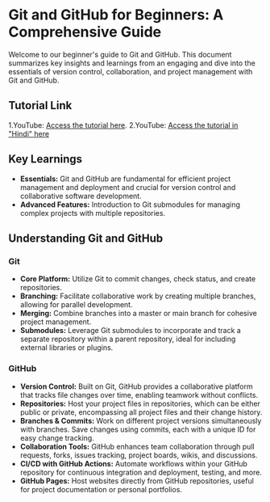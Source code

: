 # Git and GitHub for Beginners: A Comprehensive Guide

Welcome to our beginner's guide to Git and GitHub. This document summarizes key insights and learnings from an engaging
and dive into the essentials of version control, collaboration, and project management with Git and GitHub.

## Tutorial Link
1.YouTube: [Access the tutorial here](https://www.youtube.com/watch?v=tRZGeaHPoaw&t=1534s).
2.YouTube: [Access the tutorial in "Hindi" here](https://www.youtube.com/watch?v=Ez8F0nW6S-w)

## Key Learnings

- **Essentials:** Git and GitHub are fundamental for efficient project management and deployment and crucial for version control and collaborative software development.
- **Advanced Features:** Introduction to Git submodules for managing complex projects with multiple repositories.

## Understanding Git and GitHub

### Git

- **Core Platform:** Utilize Git to commit changes, check status, and create repositories.
- **Branching:** Facilitate collaborative work by creating multiple branches, allowing for parallel development.
- **Merging:** Combine branches into a master or main branch for cohesive project management.
- **Submodules:** Leverage Git submodules to incorporate and track a separate repository within a parent repository, ideal for including external libraries or plugins.

### GitHub

- **Version Control:** Built on Git, GitHub provides a collaborative platform that tracks file changes over time, enabling teamwork without conflicts.
- **Repositories:** Host your project files in repositories, which can be either public or private, encompassing all project files and their change history.
- **Branches & Commits:** Work on different project versions simultaneously with branches. Save changes using commits, each with a unique ID for easy change tracking.
- **Collaboration Tools:** GitHub enhances team collaboration through pull requests, forks, issues tracking, project boards, wikis, and discussions.
- **CI/CD with GitHub Actions:** Automate workflows within your GitHub repository for continuous integration and deployment, testing, and more.
- **GitHub Pages:** Host websites directly from GitHub repositories, useful for project documentation or personal portfolios.

